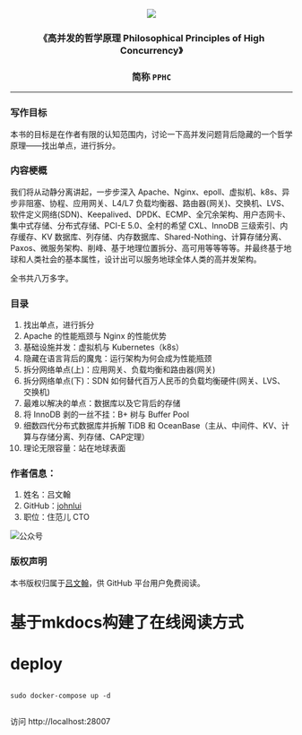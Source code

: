 <p align="center">
  <a href="https://github.com/Pinatra/Pinatra"><img src="./assets/banner.jpg"></a>
</p>

<h3 align="center">《高并发的哲学原理 Philosophical Principles of High Concurrency》</h3>
<h3 align="center">简称 <code>PPHC</code></h3>
<hr>

### 写作目标

本书的目标是在作者有限的认知范围内，讨论一下高并发问题背后隐藏的一个哲学原理——找出单点，进行拆分。

### 内容梗概

我们将从动静分离讲起，一步步深入 Apache、Nginx、epoll、虚拟机、k8s、异步非阻塞、协程、应用网关、L4/L7 负载均衡器、路由器(网关)、交换机、LVS、软件定义网络(SDN)、Keepalived、DPDK、ECMP、全冗余架构、用户态网卡、集中式存储、分布式存储、PCI-E 5.0、全村的希望 CXL、InnoDB 三级索引、内存缓存、KV 数据库、列存储、内存数据库、Shared-Nothing、计算存储分离、Paxos、微服务架构、削峰、基于地理位置拆分、高可用等等等等。并最终基于地球和人类社会的基本属性，设计出可以服务地球全体人类的高并发架构。

全书共八万多字。

### 目录

1. 找出单点，进行拆分
2. Apache 的性能瓶颈与 Nginx 的性能优势
3. 基础设施并发：虚拟机与 Kubernetes（k8s）
4. 隐藏在语言背后的魔鬼：运行架构为何会成为性能瓶颈
5. 拆分网络单点(上)：应用网关、负载均衡和路由器(网关)
6. 拆分网络单点(下)：SDN 如何替代百万人民币的负载均衡硬件(网关、LVS、交换机)
7. 最难以解决的单点：数据库以及它背后的存储
8. 将 InnoDB 剥的一丝不挂：B+ 树与 Buffer Pool
9. 细数四代分布式数据库并拆解 TiDB 和 OceanBase（主从、中间件、KV、计算与存储分离、列存储、CAP定理）
10. 理论无限容量：站在地球表面

### 作者信息：

1. 姓名：吕文翰
2. GitHub：[johnlui](https://github.com/johnlui)
3. 职位：住范儿 CTO

![公众号](https://lvwenhan.com/content/uploadfile/202301/79c41673579170.jpg)

### 版权声明

本书版权归属于[吕文翰](https://github.com/johnlui)，供 GitHub 平台用户免费阅读。
# 基于mkdocs构建了在线阅读方式


# deploy

<code>
sudo docker-compose up -d

</code>

访问
http://localhost:28007

